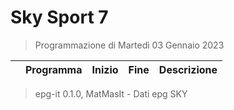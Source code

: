 # Sky Sport 7
> Programmazione di Martedì 03 Gennaio 2023

||Programma|Inizio|Fine|Descrizione|
|---|---|---|---|---|



 > epg-it 0.1.0, MatMasIt - Dati epg SKY
